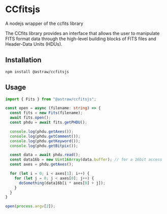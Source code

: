 CCfitsjs
===

A nodejs wrapper of the ccfits library

The CCfits library provides an interface that allows the user to manipulate FITS format data through the high-level building blocks of FITS files and Header-Data Units (HDUs).

Installation
---

```
npm install @astraw/ccfitsjs
```

Usage
---

```typescript
import { Fits } from "@astraw/ccfitsjs";

const open = async (filename: string) => {
  const fits = new Fits(filename);
  await fits.open();
  const phdu = await fits.getPHDU();

  console.log(phdu.getAxes());
  console.log(phdu.getComment());
  console.log(phdu.getKeyword());
  console.log(phdu.getBitpix());

  const data = await phdu.read();
  const data16b = new Uint16Array(data.buffer); // for a 16bit access
  const axes = phdu.getAxes();

  for (let i = 0; i < axes[1]; i++) {
    for (let j = 0; j < axes[0]; j++) {
      doSomething(data16b[i * axes[0] + j]);
    }
  }
}

open(process.argv[2]);
```
